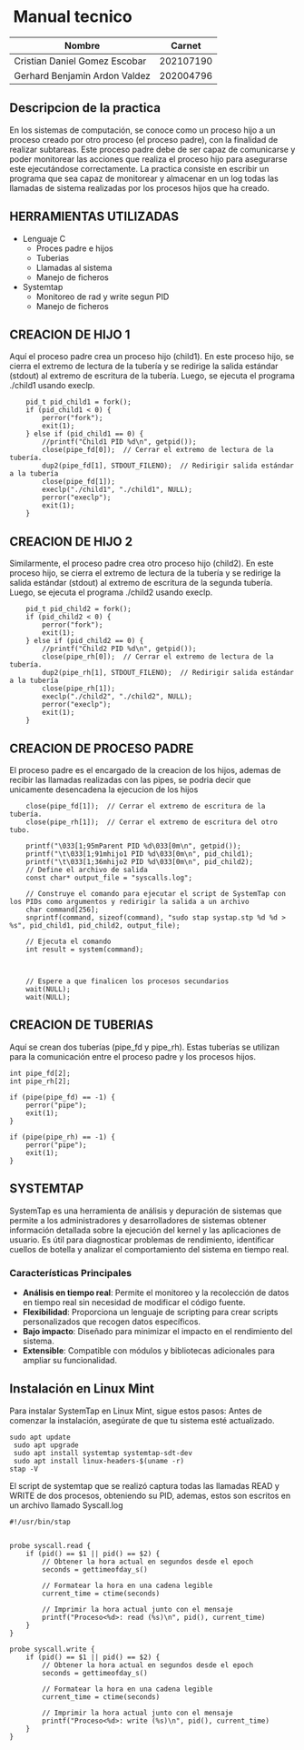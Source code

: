 
# ‎ ‎ ‎ ‎ ‎ ‎ ‎ ‎ ‎ ‎ ‎ ‎ ‎ ‎ ‎ ‎ ‎ ‎ ‎ ‎ ‎ ‎‎ ‎ ‎ ‎ ‎ ‎ ‎ ‎ ‎ ‎ ‎ ‎ ‎ ‎‎ ‎ ‎ ‎ ‎ ‎ ‎ ‎ ‎ ‎ ‎ ‎ ‎ ‎ Manual tecnico
|Nombre  | Carnet | 
|------------- | -------------|
| Cristian Daniel Gomez Escobar |202107190 |
| Gerhard Benjamin Ardon Valdez  |202004796 |

##  Descripcion de la practica
En los sistemas de computación, se conoce como un proceso hijo a un proceso creado por otro
proceso (el proceso padre), con la finalidad de realizar subtareas. Este proceso padre debe de
ser capaz de comunicarse y poder monitorear las acciones que realiza el proceso hijo para
asegurarse este ejecutándose correctamente.
La practica consiste en escribir un programa que sea capaz de monitorear y almacenar en un log
todas las llamadas de sistema realizadas por los procesos hijos que ha creado.

## HERRAMIENTAS UTILIZADAS 
- Lenguaje C
	- Proces padre e hijos 
	- Tuberias 
	- Llamadas al sistema 
	- Manejo de ficheros
- Systemtap
	- Monitoreo de rad y write segun PID
	- Manejo de ficheros 


## CREACION DE HIJO 1
Aquí el proceso padre crea un proceso hijo (child1). En este proceso hijo, se cierra el extremo de lectura de la tubería y se redirige la salida estándar (stdout) al extremo de escritura de la tubería. Luego, se ejecuta el programa ./child1 usando execlp.
```
    pid_t pid_child1 = fork();
    if (pid_child1 < 0) {
        perror("fork");
        exit(1);
    } else if (pid_child1 == 0) {
        //printf("Child1 PID %d\n", getpid());
        close(pipe_fd[0]);  // Cerrar el extremo de lectura de la tubería.
        dup2(pipe_fd[1], STDOUT_FILENO);  // Redirigir salida estándar a la tubería
        close(pipe_fd[1]);
        execlp("./child1", "./child1", NULL);
        perror("execlp");
        exit(1);
    }
```


## CREACION DE HIJO 2
Similarmente, el proceso padre crea otro proceso hijo (child2). En este proceso hijo, se cierra el extremo de lectura de la tubería y se redirige la salida estándar (stdout) al extremo de escritura de la segunda tubería. Luego, se ejecuta el programa ./child2 usando execlp.


```
    pid_t pid_child2 = fork();
    if (pid_child2 < 0) {
        perror("fork");
        exit(1);
    } else if (pid_child2 == 0) {
        //printf("Child2 PID %d\n", getpid());
        close(pipe_rh[0]);  // Cerrar el extremo de lectura de la tubería.
        dup2(pipe_rh[1], STDOUT_FILENO);  // Redirigir salida estándar a la tubería
        close(pipe_rh[1]);
        execlp("./child2", "./child2", NULL);
        perror("execlp");
        exit(1);
    }
```

## CREACION DE PROCESO PADRE
El proceso padre es el encargado de la creacion de los hijos, ademas de recibir las llamadas realizadas con las pipes, se podria decir que unicamente desencadena la ejecucion de los hijos 

```
    close(pipe_fd[1]);  // Cerrar el extremo de escritura de la tubería.
    close(pipe_rh[1]);  // Cerrar el extremo de escritura del otro tubo.

    printf("\033[1;95mParent PID %d\033[0m\n", getpid());
    printf("\t\033[1;91mhijo1 PID %d\033[0m\n", pid_child1);
    printf("\t\033[1;36mhijo2 PID %d\033[0m\n", pid_child2);
    // Define el archivo de salida
    const char* output_file = "syscalls.log";

    // Construye el comando para ejecutar el script de SystemTap con los PIDs como argumentos y redirigir la salida a un archivo
    char command[256];
    snprintf(command, sizeof(command), "sudo stap systap.stp %d %d > %s", pid_child1, pid_child2, output_file);

    // Ejecuta el comando
    int result = system(command);



    // Espere a que finalicen los procesos secundarios
    wait(NULL);
    wait(NULL);
   ```
## CREACION DE TUBERIAS
Aquí se crean dos tuberías (pipe_fd y pipe_rh). Estas tuberías se utilizan para la comunicación entre el proceso padre y los procesos hijos.

    int pipe_fd[2];
    int pipe_rh[2];

    if (pipe(pipe_fd) == -1) {
        perror("pipe");
        exit(1);
    }

    if (pipe(pipe_rh) == -1) {
        perror("pipe");
        exit(1);
    }
     
## SYSTEMTAP 

SystemTap es una herramienta de análisis y depuración de sistemas que permite a los administradores y desarrolladores de sistemas obtener información detallada sobre la ejecución del kernel y las aplicaciones de usuario. Es útil para diagnosticar problemas de rendimiento, identificar cuellos de botella y analizar el comportamiento del sistema en tiempo real.

### Características Principales

-   **Análisis en tiempo real**: Permite el monitoreo y la recolección de datos en tiempo real sin necesidad de modificar el código fuente.
-   **Flexibilidad**: Proporciona un lenguaje de scripting para crear scripts personalizados que recogen datos específicos.
-   **Bajo impacto**: Diseñado para minimizar el impacto en el rendimiento del sistema.
-   **Extensible**: Compatible con módulos y bibliotecas adicionales para ampliar su funcionalidad.

## Instalación en Linux Mint

Para instalar SystemTap en Linux Mint, sigue estos pasos:
Antes de comenzar la instalación, asegúrate de que tu sistema esté actualizado.

    sudo apt update
     sudo apt upgrade
     sudo apt install systemtap systemtap-sdt-dev
     sudo apt install linux-headers-$(uname -r)
    stap -V

El script de systemtap que se realizó captura todas las llamadas READ y WRITE de dos procesos, obteniendo su PID, ademas, estos son escritos en un archivo llamado Syscall.log 

    #!/usr/bin/stap
    
    
    probe syscall.read {
        if (pid() == $1 || pid() == $2) {
            // Obtener la hora actual en segundos desde el epoch
            seconds = gettimeofday_s()
            
            // Formatear la hora en una cadena legible
            current_time = ctime(seconds)
            
            // Imprimir la hora actual junto con el mensaje
            printf("Proceso<%d>: read (%s)\n", pid(), current_time)
        }
    }
    
    probe syscall.write {
        if (pid() == $1 || pid() == $2) {
            // Obtener la hora actual en segundos desde el epoch
            seconds = gettimeofday_s()
            
            // Formatear la hora en una cadena legible
            current_time = ctime(seconds)
            
            // Imprimir la hora actual junto con el mensaje
            printf("Proceso<%d>: write (%s)\n", pid(), current_time)
        }
    }
